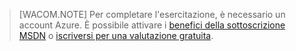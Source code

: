 > [WACOM.NOTE] Per completare l'esercitazione, è necessario un
> account Azure. È possibile attivare i [benefici della sottoscrizione
> MSDN][1] o [iscriversi per una
> valutazione gratuita][2].



[1]: http://www.windowsazure.com/it-it/pricing/member-offers/msdn-benefits-details/
[2]: http://www.windowsazure.com/it-it/pricing/free-trial/